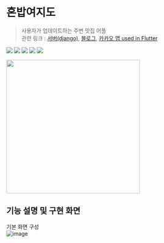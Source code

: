 # 혼밥여지도
> 사용자가 업데이트하는 주변 맛집 어플   
> 관련 링크 : <a href="https://github.com/WorldOneTop/eating_alone_server">서버(django)</a>, <a href="https://velog.io/@dlwpdlf147/%ED%98%BC%EB%B0%A5%EC%97%AC%EC%A7%80%EB%8F%84-%EB%A0%88%EC%9D%B4%EC%95%84%EC%9B%83">블로그</a>, <a href="https://velog.io/@dlwpdlf147/Flutter%EC%97%90%EC%84%9C%EC%9D%98-kakao-map-API-%ED%99%9C%EC%9A%A9">카카오 맵 used in Flutter</a>

<img src="https://img.shields.io/badge/Flutter-02569B?style=for-the-badge&logo=Flutter&logoColor=white"> <img src="https://img.shields.io/badge/Django-092E20?style=for-the-badge&logo=Django&logoColor=white"> <img src="https://img.shields.io/badge/Kakao-FFCD00?style=for-the-badge&logo=Kakao&logoColor=white"> <img src="https://img.shields.io/badge/Dart-0175C2?style=for-the-badge&logo=Dart&logoColor=white"> <img src="https://img.shields.io/badge/Python-3776AB?style=for-the-badge&logo=Python&logoColor=white"> 

<img src="https://user-images.githubusercontent.com/45085513/221151178-5a5f8ec1-75db-47eb-84d1-053169640bc5.png" height="350"/>

## 기능 설명 및 구현 화면
기본 화면 구성<br>
![image](https://user-images.githubusercontent.com/45085513/221152950-61028be3-36e7-45fc-ae6a-b9c43e51a7d5.png)

